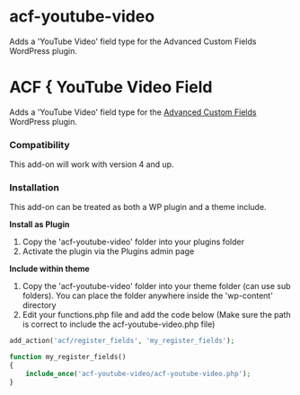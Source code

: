 acf-youtube-video
=================

Adds a 'YouTube Video' field type for the Advanced Custom Fields WordPress plugin.

# ACF { YouTube Video Field

Adds a 'YouTube Video' field type for the [Advanced Custom Fields](http://wordpress.org/extend/plugins/advanced-custom-fields/) WordPress plugin.

### Compatibility

This add-on will work with version 4 and up.

### Installation

This add-on can be treated as both a WP plugin and a theme include.

**Install as Plugin**

1. Copy the 'acf-youtube-video' folder into your plugins folder
2. Activate the plugin via the Plugins admin page

**Include within theme**

1.	Copy the 'acf-youtube-video' folder into your theme folder (can use sub folders). You can place the folder anywhere inside the 'wp-content' directory
2.	Edit your functions.php file and add the code below (Make sure the path is correct to include the acf-youtube-video.php file)

```php
add_action('acf/register_fields', 'my_register_fields');

function my_register_fields()
{
	include_once('acf-youtube-video/acf-youtube-video.php');
}
```
